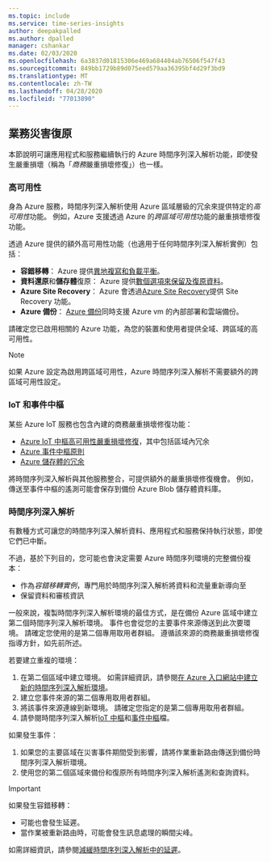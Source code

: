 ```yaml
---
ms.topic: include
ms.service: time-series-insights
author: deepakpalled
ms.author: dpalled
manager: cshankar
ms.date: 02/03/2020
ms.openlocfilehash: 6a3837d01815306e469a684404ab76506f547f43
ms.sourcegitcommit: 849bb1729b89d075eed579aa36395bf4d29f3bd9
ms.translationtype: MT
ms.contentlocale: zh-TW
ms.lasthandoff: 04/28/2020
ms.locfileid: "77013890"
---
```

## <a name="business-disaster-recovery"></a>業務災害復原

本節說明可讓應用程式和服務繼續執行的 Azure 時間序列深入解析功能，即使發生嚴重損壞（稱為「*商務*嚴重損壞修復」）也一樣。

### <a name="high-availability"></a>高可用性

身為 Azure 服務，時間序列深入解析使用 Azure 區域層級的冗余來提供特定的*高可用性*功能。 例如，Azure 支援透過 Azure 的*跨區域可用性*功能的嚴重損壞修復功能。

透過 Azure 提供的額外高可用性功能（也適用于任何時間序列深入解析實例）包括：

- **容錯移轉**： Azure 提供[異地複寫和負載平衡](https://docs.microsoft.com/azure/architecture/resiliency/recovery-loss-azure-region)。
- **資料還原**和**儲存體**復原： Azure 提供[數個選項來保留及復原資料](https://docs.microsoft.com/azure/architecture/resiliency/recovery-data-corruption)。
- **Azure Site Recovery**： Azure 會透過[Azure Site Recovery](https://docs.microsoft.com/azure/site-recovery/)提供 Site Recovery 功能。
- **Azure 備份**： [Azure 備份](https://docs.microsoft.com/azure/backup/backup-architecture)同時支援 Azure vm 的內部部署和雲端備份。

請確定您已啟用相關的 Azure 功能，為您的裝置和使用者提供全域、跨區域的高可用性。

> [!NOTE]
> 如果 Azure 設定為啟用跨區域可用性，Azure 時間序列深入解析不需要額外的跨區域可用性設定。

### <a name="iot-and-event-hubs"></a>IoT 和事件中樞

某些 Azure IoT 服務也包含內建的商務嚴重損壞修復功能：

- [Azure IoT 中樞高可用性嚴重損壞修復](https://docs.microsoft.com/azure/iot-hub/iot-hub-ha-dr)，其中包括區域內冗余
- [Azure 事件中樞原則](https://docs.microsoft.com/azure/event-hubs/event-hubs-geo-dr)
- [Azure 儲存體的冗余](https://docs.microsoft.com/azure/storage/common/storage-redundancy)

將時間序列深入解析與其他服務整合，可提供額外的嚴重損壞修復機會。 例如，傳送至事件中樞的遙測可能會保存到備份 Azure Blob 儲存體資料庫。

### <a name="time-series-insights"></a>時間序列深入解析

有數種方式可讓您的時間序列深入解析資料、應用程式和服務保持執行狀態，即使它們已中斷。 

不過，基於下列目的，您可能也會決定需要 Azure 時間序列環境的完整備份複本：

- 作為*容錯移轉實例*，專門用於時間序列深入解析將資料和流量重新導向至
- 保留資料和審核資訊

一般來說，複製時間序列深入解析環境的最佳方式，是在備份 Azure 區域中建立第二個時間序列深入解析環境。 事件也會從您的主要事件來源傳送到此次要環境。 請確定您使用的是第二個專用取用者群組。 遵循該來源的商務嚴重損壞修復指導方針，如先前所述。

若要建立重複的環境：

1. 在第二個區域中建立環境。 如需詳細資訊，請參閱[在 Azure 入口網站中建立新的時間序列深入解析環境](https://docs.microsoft.com/azure/time-series-insights/time-series-insights-get-started)。
1. 建立您事件來源的第二個專用取用者群組。
1. 將該事件來源連線到新環境。 請確定您指定的是第二個專用取用者群組。
1. 請參閱時間序列深入解析[IoT 中樞](https://docs.microsoft.com/azure/time-series-insights/time-series-insights-how-to-add-an-event-source-iothub)和[事件中樞](https://docs.microsoft.com/azure/time-series-insights/time-series-insights-data-access)檔。

如果發生事件：

1. 如果您的主要區域在災害事件期間受到影響，請將作業重新路由傳送到備份時間序列深入解析環境。
1. 使用您的第二個區域來備份和復原所有時間序列深入解析遙測和查詢資料。

> [!IMPORTANT]
> 如果發生容錯移轉：
> 
> * 可能也會發生延遲。
> * 當作業被重新路由時，可能會發生訊息處理的瞬間尖峰。
> 
> 如需詳細資訊，請參閱[減緩時間序列深入解析中的延遲](https://docs.microsoft.com/azure/time-series-insights/time-series-insights-environment-mitigate-latency)。

